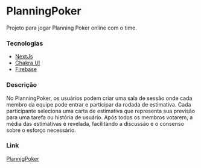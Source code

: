 # PlanningPoker
Projeto para jogar Planning Poker online com o time.

### Tecnologias

- [NextJs](https://nextjs.org/)
- [Chakra UI](https://v2.chakra-ui.com/)
- [Firebase](https://firebase.google.com/?hl=pt-br)

### Descrição

No PlanningPoker, os usuários podem criar uma sala de sessão onde cada membro da equipe pode entrar e participar da rodada de estimativa. Cada participante seleciona uma carta de estimativa que representa sua previsão para uma tarefa ou história de usuário. Após todos os membros votarem, a média das estimativas é revelada, facilitando a discussão e o consenso sobre o esforço necessário.

### Link
[PlannigPoker](planning-poker-inky.vercel.app)
